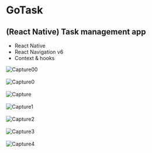 # GoTask
## (React Native) Task management app
- React Native 
- React Navigation v6
- Context & hooks


![Capture00](https://user-images.githubusercontent.com/67501111/225888842-ce629666-1966-45bb-aa48-c075c64dbba0.PNG) 
<br/> <br/>
![Capture0](https://user-images.githubusercontent.com/67501111/225888849-0bcf1264-becd-459b-b7d9-3a29059d3807.PNG) 
<br/> <br/>
![Capture](https://user-images.githubusercontent.com/67501111/225888859-270a0ca4-65a8-4be9-aa73-7334c597880d.PNG)
<br/> <br/>
![Capture1](https://user-images.githubusercontent.com/67501111/225888867-e00b0787-c69c-4bb8-ae9b-b59456c7cc58.PNG)
<br/> <br/>
![Capture2](https://user-images.githubusercontent.com/67501111/225888870-31c8d203-160b-4c47-96f0-9e407602e060.PNG)
<br/> <br/>
![Capture3](https://user-images.githubusercontent.com/67501111/225888872-118122f0-291b-4083-a341-10f28c1ad97c.PNG)
<br/> <br/>
![Capture4](https://user-images.githubusercontent.com/67501111/225888874-240de936-9a96-4f11-ba3d-0a37ed7ed3ae.PNG)
<br/> <br/>
